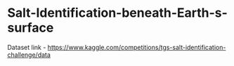 # Salt-Identification-beneath-Earth-s-surface
Dataset link - https://www.kaggle.com/competitions/tgs-salt-identification-challenge/data
